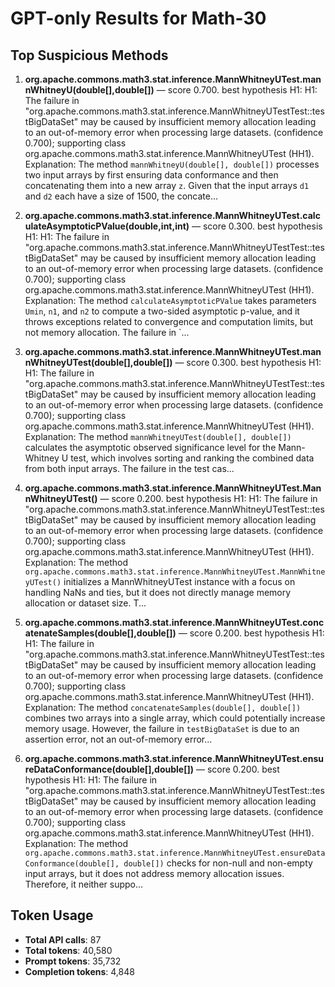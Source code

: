 # GPT-only Results for Math-30

## Top Suspicious Methods

1. **org.apache.commons.math3.stat.inference.MannWhitneyUTest.mannWhitneyU(double[],double[])** — score 0.700. best hypothesis H1: H1: The failure in "org.apache.commons.math3.stat.inference.MannWhitneyUTestTest::testBigDataSet" may be caused by insufficient memory allocation leading to an out-of-memory error when processing large datasets. (confidence 0.700); supporting class org.apache.commons.math3.stat.inference.MannWhitneyUTest (HH1).
    Explanation: The method `mannWhitneyU(double[], double[])` processes two input arrays by first ensuring data conformance and then concatenating them into a new array `z`. Given that the input arrays `d1` and `d2` each have a size of 1500, the concate...

2. **org.apache.commons.math3.stat.inference.MannWhitneyUTest.calculateAsymptoticPValue(double,int,int)** — score 0.300. best hypothesis H1: H1: The failure in "org.apache.commons.math3.stat.inference.MannWhitneyUTestTest::testBigDataSet" may be caused by insufficient memory allocation leading to an out-of-memory error when processing large datasets. (confidence 0.700); supporting class org.apache.commons.math3.stat.inference.MannWhitneyUTest (HH1).
    Explanation: The method `calculateAsymptoticPValue` takes parameters `Umin`, `n1`, and `n2` to compute a two-sided asymptotic p-value, and it throws exceptions related to convergence and computation limits, but not memory allocation. The failure in `...

3. **org.apache.commons.math3.stat.inference.MannWhitneyUTest.mannWhitneyUTest(double[],double[])** — score 0.300. best hypothesis H1: H1: The failure in "org.apache.commons.math3.stat.inference.MannWhitneyUTestTest::testBigDataSet" may be caused by insufficient memory allocation leading to an out-of-memory error when processing large datasets. (confidence 0.700); supporting class org.apache.commons.math3.stat.inference.MannWhitneyUTest (HH1).
    Explanation: The method `mannWhitneyUTest(double[], double[])` calculates the asymptotic observed significance level for the Mann-Whitney U test, which involves sorting and ranking the combined data from both input arrays. The failure in the test cas...

4. **org.apache.commons.math3.stat.inference.MannWhitneyUTest.MannWhitneyUTest()** — score 0.200. best hypothesis H1: H1: The failure in "org.apache.commons.math3.stat.inference.MannWhitneyUTestTest::testBigDataSet" may be caused by insufficient memory allocation leading to an out-of-memory error when processing large datasets. (confidence 0.700); supporting class org.apache.commons.math3.stat.inference.MannWhitneyUTest (HH1).
    Explanation: The method `org.apache.commons.math3.stat.inference.MannWhitneyUTest.MannWhitneyUTest()` initializes a MannWhitneyUTest instance with a focus on handling NaNs and ties, but it does not directly manage memory allocation or dataset size. T...

5. **org.apache.commons.math3.stat.inference.MannWhitneyUTest.concatenateSamples(double[],double[])** — score 0.200. best hypothesis H1: H1: The failure in "org.apache.commons.math3.stat.inference.MannWhitneyUTestTest::testBigDataSet" may be caused by insufficient memory allocation leading to an out-of-memory error when processing large datasets. (confidence 0.700); supporting class org.apache.commons.math3.stat.inference.MannWhitneyUTest (HH1).
    Explanation: The method `concatenateSamples(double[], double[])` combines two arrays into a single array, which could potentially increase memory usage. However, the failure in `testBigDataSet` is due to an assertion error, not an out-of-memory error...

6. **org.apache.commons.math3.stat.inference.MannWhitneyUTest.ensureDataConformance(double[],double[])** — score 0.200. best hypothesis H1: H1: The failure in "org.apache.commons.math3.stat.inference.MannWhitneyUTestTest::testBigDataSet" may be caused by insufficient memory allocation leading to an out-of-memory error when processing large datasets. (confidence 0.700); supporting class org.apache.commons.math3.stat.inference.MannWhitneyUTest (HH1).
    Explanation: The method `org.apache.commons.math3.stat.inference.MannWhitneyUTest.ensureDataConformance(double[], double[])` checks for non-null and non-empty input arrays, but it does not address memory allocation issues. Therefore, it neither suppo...


## Token Usage

- **Total API calls**: 87
- **Total tokens**: 40,580
- **Prompt tokens**: 35,732
- **Completion tokens**: 4,848
